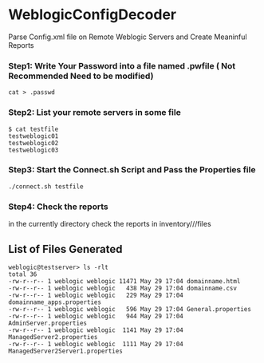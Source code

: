 # WeblogicConfigDecoder
Parse Config.xml file on Remote Weblogic Servers and Create Meaninful Reports


### Step1: Write Your Password into a file named .pwfile ( Not Recommended Need to be modified)

```cat > .passwd```

### Step2: List your remote servers in some file

```
$ cat testfile
testweblogic01
testweblogic02
testweblogic03
```
### Step3: Start the Connect.sh Script and Pass the Properties file

``` ./connect.sh testfile ```



### Step4: Check the reports

in the currently directory check the reports in inventory/<remoteservername>/<domainname>/files
  
  
## List of Files Generated

```
weblogic@testserver> ls -rlt
total 36
-rw-r--r-- 1 weblogic weblogic 11471 May 29 17:04 domainname.html
-rw-r--r-- 1 weblogic weblogic   438 May 29 17:04 domainname.csv
-rw-r--r-- 1 weblogic weblogic   229 May 29 17:04 domainname_apps.properties
-rw-r--r-- 1 weblogic weblogic   596 May 29 17:04 General.properties
-rw-r--r-- 1 weblogic weblogic   944 May 29 17:04 AdminServer.properties
-rw-r--r-- 1 weblogic weblogic  1141 May 29 17:04 ManagedServer2.properties
-rw-r--r-- 1 weblogic weblogic  1111 May 29 17:04 ManagedServer2Server1.properties
```


